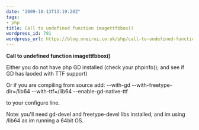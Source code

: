 ```yaml
---
date: "2009-10-13T13:19:20Z"
tags:
- php
title: Call to undefined function imagettfbbox()
wordpress_id: 791
wordpress_url: https://blog.oneiroi.co.uk/php/call-to-undefined-function-imagettfbbox
---
```

<strong>Call to undefined function imagettfbbox()</strong>

Either you do not have php GD installed (check your phpinfo(); and see if GD has laoded with TTF support)

Or if you are compiling from source add: --with-gd  --with-freetype-dir=/lib64 --with-ttf=/lib64 --enable-gd-native-ttf

 to your configure line.

Note: you'll need gd-devel and freetype-devel libs installed, and im using /lib64 as im running a 64bit OS.
